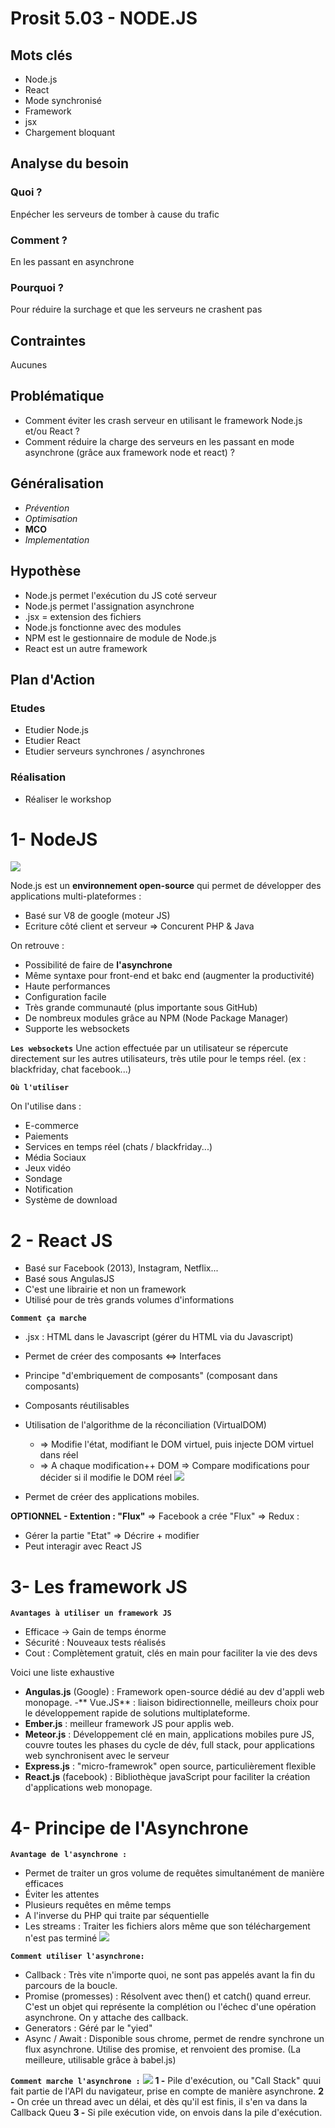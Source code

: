 
# Prosit 5.03 - NODE.JS

## Mots clés
 * Node.js
 * React
 * Mode synchronisé
 * Framework
 * jsx
 * Chargement bloquant

## Analyse du besoin
### Quoi ?
Enpécher les serveurs de tomber à cause du trafic

### Comment ?
En les passant en asynchrone

### Pourquoi ?
Pour réduire la surchage et que les serveurs ne crashent pas

## Contraintes
Aucunes

## Problématique
 * Comment éviter les crash serveur en utilisant le framework Node.js et/ou React ?
 * Comment réduire la charge des serveurs en les passant en mode asynchrone (grâce aux framework node et react) ?

## Généralisation
 * *Prévention*
 * *Optimisation*
 * **MCO**
 * *Implementation*

## Hypothèse
 * Node.js permet l'exécution du JS coté serveur
 * Node.js permet l'assignation asynchrone
 * .jsx = extension des fichiers
 * Node.js fonctionne avec des modules
 * NPM est le gestionnaire de module de Node.js
 * React est un autre framework

## Plan d'Action
### Etudes
 * Etudier Node.js
 * Etudier React
 * Etudier serveurs synchrones / asynchrones

### Réalisation
 * Réaliser le workshop

# 1- NodeJS 
![](https://res.cloudinary.com/smooth/image/upload/c_scale,w_800,q_auto,f_auto/v1504086120/ff8zien7jco4safoifpi)

Node.js est un **environnement open-source** qui permet de développer des applications multi-plateformes :
- Basé sur V8 de google (moteur JS)
- Ecriture côté client et serveur ⇒ Concurent PHP & Java

On retrouve :
- Possibilité de faire de **l'asynchrone**
- Même syntaxe pour front-end et bakc end (augmenter la productivité)
- Haute performances
- Configuration facile
- Très grande communauté (plus importante sous GitHub)
- De nombreux modules grâce au NPM (Node Package Manager)
- Supporte les websockets

**`Les websockets`**
Une action effectuée par un utilisateur se répercute directement sur les autres utilisateurs,  très utile pour le temps réel. (ex : blackfriday, chat facebook...)

**`Où l'utiliser`**

On l'utilise dans : 
- E-commerce
- Paiements
- Services en temps réel (chats / blackfriday...)
- Média Sociaux
- Jeux vidéo
- Sondage
- Notification
- Système de download

# 2 - React JS

- Basé sur Facebook (2013), Instagram, Netflix...
- Basé sous AngulasJS
- C'est une librairie et non un framework
- Utilisé pour de très grands volumes d'informations

**`Comment ça marche`**

- .jsx : HTML dans le Javascript (gérer du HTML via du Javascript)
- Permet de créer des composants <=> Interfaces
- Principe "d'embriquement de composants" (composant dans composants)
- Composants réutilisables
- Utilisation de l'algorithme de la réconciliation (VirtualDOM)
	-	=> Modifie l'état, modifiant le DOM virtuel, puis injecte DOM virtuel dans réel
	-	=> A chaque modification++ DOM => Compare modifications pour décider si il modifie le DOM réel
![](https://s3.amazonaws.com/media-p.slid.es/uploads/44933/images/1881608/reactjs-virtual-dom-real-dom.png)

- Permet de créer des applications mobiles.


**OPTIONNEL - Extention : "Flux"**
⇒ Facebook a crée "Flux" => Redux : 
- Gérer la partie "Etat" => Décrire + modifier 
- Peut interagir avec React JS

# 3- Les framework JS 

**`Avantages à utiliser un framework JS`**
- Efficace -> Gain de temps énorme
- Sécurité : Nouveaux tests réalisés
- Cout : Complètement gratuit, clés en main pour faciliter la vie des devs

Voici une liste exhaustive 
- **Angulas.js** (Google) : Framework open-source dédié au dev d'appli web monopage.
-** Vue.JS** : liaison bidirectionnelle, meilleurs choix pour le développement rapide de solutions multiplateforme.
- **Ember.js** : meilleur framework JS pour applis web.
- **Meteor.js** : Développement clé en main, applications mobiles pure JS, couvre toutes les phases du cycle de dév, full stack, pour applications web synchronisent avec le serveur
- **Express.js** : "micro-framewrok" open source, particulièrement flexible
- **React.js** (facebook) : Bibliothèque javaScript pour faciliter la création d'applications web monopage.



# 4- Principe de l'Asynchrone

**`Avantage de l'asynchrone :`**

- Permet de traiter un gros volume de requêtes simultanément de manière efficaces
- Éviter les attentes
- Plusieurs requêtes en même temps
- A l'inverse du PHP qui traite par séquentielle
- Les streams : Traiter les fichiers alors même que son téléchargement n'est pas terminé
![](https://www.alioze.com/wp-content/uploads/2016/11/nodejs-non-bloquant.png)

**`Comment utiliser l'asynchrone:`**
- Callback : Très vite n'importe quoi, ne sont pas appelés avant la fin du parcours de la boucle.
- Promise (promesses) : Résolvent avec then() et catch() quand erreur. C'est un objet qui représente la complétion ou l'échec d'une opération asynchrone. On y attache des callback.
- Generators : Géré par le "yied"
- Async / Await : Disponible sous chrome, permet de rendre synchrone un flux asynchrone. Utilise des promise, et renvoient des promise. (La meilleure, utilisable grâce à babel.js)

**`Comment marche l'asynchrone :`**
![](https://www.developpez.net/forums/attachments/p216799d1/a/a/a)
**1 -** Pile d'exécution, ou "Call Stack" quui fait partie de l'API du navigateur, prise en compte de manière asynchrone.
**2 -** On crée un thread avec un délai, et dès qu'il est finis, il s'en va dans la Callback Queu
**3 -** Si pile exécution vide, on envois dans la pile d'exécution.


